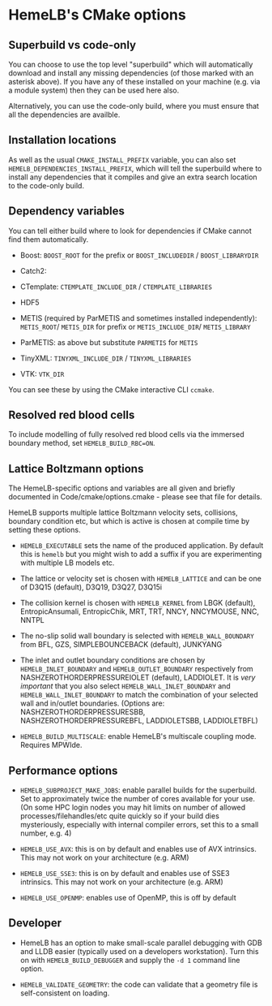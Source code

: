 # HemeLB's CMake options

## Superbuild vs code-only
You can choose to use the top level "superbuild" which will
automatically download and install any missing dependencies (of those
marked with an asterisk above). If you have any of these installed on
your machine (e.g. via a module system) then they can be used here
also.

Alternatively, you can use the code-only build, where you must
ensure that all the dependencies are availble.

## Installation locations

As well as the usual `CMAKE_INSTALL_PREFIX` variable, you can also set
`HEMELB_DEPENDENCIES_INSTALL_PREFIX`, which will tell the superbuild
where to install any dependencies that it compiles and give an extra
search location to the code-only build.

## Dependency variables

You can tell either build where to look for dependencies if CMake
cannot find them automatically.

- Boost: `BOOST_ROOT` for the prefix or `BOOST_INCLUDEDIR` / `BOOST_LIBRARYDIR`

- Catch2:

- CTemplate: `CTEMPLATE_INCLUDE_DIR` / `CTEMPLATE_LIBRARIES`

- HDF5

- METIS (required by ParMETIS and sometimes installed independently):
  `METIS_ROOT`/ `METIS_DIR` for prefix or `METIS_INCLUDE_DIR`/
  `METIS_LIBRARY`

- ParMETIS: as above but substitute `PARMETIS` for `METIS`

- TinyXML: `TINYXML_INCLUDE_DIR` / `TINYXML_LIBRARIES`

- VTK: `VTK_DIR`

You can see these by using the CMake interactive CLI `ccmake`.

## Resolved red blood cells

To include modelling of fully resolved red blood cells via the
immersed boundary method, set `HEMELB_BUILD_RBC=ON`.


## Lattice Boltzmann options
The HemeLB-specific options and variables are all given and briefly
documented in Code/cmake/options.cmake - please see that file for details.

HemeLB supports multiple lattice Boltzmann velocity sets, collisions,
boundary condition etc, but which is active is chosen at compile time
by setting these options.

- `HEMELB_EXECUTABLE` sets the name of the produced application. By
  default this is `hemelb` but you might wish to add a suffix if you are
  experimenting with multiple LB models etc.

- The lattice or velocity set is chosen with `HEMELB_LATTICE` and can
  be one of D3Q15 (default), D3Q19, D3Q27, D3Q15i

- The collision kernel is chosen with `HEMELB_KERNEL` from LBGK
  (default), EntropicAnsumali, EntropicChik, MRT, TRT, NNCY, NNCYMOUSE,
  NNC, NNTPL

- The no-slip solid wall boundary is selected with
  `HEMELB_WALL_BOUNDARY` from BFL, GZS, SIMPLEBOUNCEBACK (default),
  JUNKYANG

- The inlet and outlet boundary conditions are chosen by
  `HEMELB_INLET_BOUNDARY` and `HEMELB_OUTLET_BOUNDARY` respectively from
  NASHZEROTHORDERPRESSUREIOLET (default), LADDIOLET. It is *very
  important* that you also select `HEMELB_WALL_INLET_BOUNDARY` and
  `HEMELB_WALL_INLET_BOUNDARY` to match the combination of your
  selected wall and in/outlet boundaries. (Options are:
  NASHZEROTHORDERPRESSURESBB, NASHZEROTHORDERPRESSUREBFL, LADDIOLETSBB,
  LADDIOLETBFL)

- `HEMELB_BUILD_MULTISCALE`: enable HemeLB's multiscale coupling mode.
   Requires MPWIde.

## Performance options

- `HEMELB_SUBPROJECT_MAKE_JOBS`: enable parallel builds for the
  superbuild. Set to approximately twice the number of cores available
  for your use. (On some HPC login nodes you may hit limits on number
  of allowed processes/filehandles/etc quite quickly so if your build
  dies mysteriously, especially with internal compiler errors, set
  this to a small number, e.g. 4)

- `HEMELB_USE_AVX`: this is on by default and enables use of AVX
  intrinsics. This may not work on your architecture (e.g. ARM)

- `HEMELB_USE_SSE3`: this is on by default and enables use of SSE3
  intrinsics. This may not work on your architecture (e.g. ARM)

- `HEMELB_USE_OPENMP`: enables use of OpenMP, this is off by default

## Developer

- HemeLB has an option to make small-scale parallel debugging with GDB
  and LLDB easier (typically used on a developers workstation). Turn
  this on with `HEMELB_BUILD_DEBUGGER` and supply the `-d 1` command
  line option.

- `HEMELB_VALIDATE_GEOMETRY`: the code can validate that a geometry file
  is self-consistent on loading.
